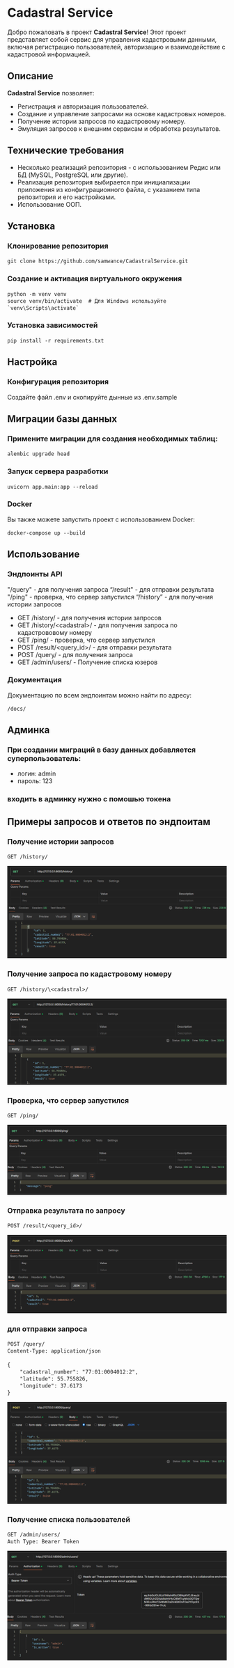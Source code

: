 # Cadastral Service

Добро пожаловать в проект **Cadastral Service**! Этот проект представляет собой сервис для управления кадастровыми данными, включая регистрацию пользователей, авторизацию и взаимодействие с кадастровой информацией.

## Описание

**Cadastral Service** позволяет:

- Регистрация и авторизация пользователей.
- Создание и управление запросами на основе кадастровых номеров.
- Получение истории запросов по кадастровому номеру.
- Эмуляция запросов к внешним сервисам и обработка результатов.

## Технические требования

- Несколько реализаций репозитория - с использованием Редис или БД (MySQL, PostgreSQL или другие). 
- Реализация репозитория выбирается при инициализации приложения из конфигурационного файла, с указанием типа репозитория и его настройками.
- Использование ООП.

## Установка

### Клонирование репозитория

```
git clone https://github.com/samwance/CadastralService.git
```

### Создание и активация виртуального окружения
```
python -m venv venv
source venv/bin/activate  # Для Windows используйте `venv\Scripts\activate`
```
### Установка зависимостей

```
pip install -r requirements.txt
```

## Настройка
### Конфигурация репозитория
Создайте файл .env и скопируйте дынные из .env.sample

## Миграции базы данных
### Примените миграции для создания необходимых таблиц:


```
alembic upgrade head
```

### Запуск сервера разработки
```
uvicorn app.main:app --reload
```

### Docker
Вы также можете запустить проект с использованием Docker:


```
docker-compose up --build

```
## Использование
### Эндпоинты API
"/query" - для получения запроса
“/result" - для отправки результата
"/ping" - проверка, что  сервер запустился
“/history” - для получения истории запросов

- GET /history/ - для получения истории запросов
- GET /history/\<cadastral>/ - для получения запроса по кадастрововому номеру
- GET /ping/ - проверка, что  сервер запустился
- POST /result/\<query_id>/ - для отправки результата
- POST /query/ - для получения запроса
- GET /admin/users/ - Получение списка юзеров 
### Документация
Документацию по всем эндпоинтам можно найти по адресу:
```
/docs/
```

## Админка

### При создании миграций в базу данных добавляется суперпользователь:

- логин: admin
- пароль: 123
### входить в админку нужно с помошью токена
## Примеры запросов и ответов по эндпоитам
### Получение истории запросов
```
GET /history/
```
![history.png](media/history.png)

### Получение запроса по кадастровому номеру
```
GET /history/\<cadastral>/
```
![img.png](media/history_by_cad.png)

### Проверка, что сервер запустился
```
GET /ping/
```
![ping.png](media/ping.png)
### Отправка результата по запросу
```
POST /result/<query_id>/
```
![result.png](media/result.png)
### для отправки запроса
```
POST /query/
Content-Type: application/json

{
    "cadastral_number": "77:01:0004012:2",
    "latitude": 55.755826,
    "longitude": 37.6173
}
```
![img.png](media/query.png)
### Получение списка пользователей
```
GET /admin/users/
Auth Type: Bearer Token
```
![img.png](media/admin_users.png)